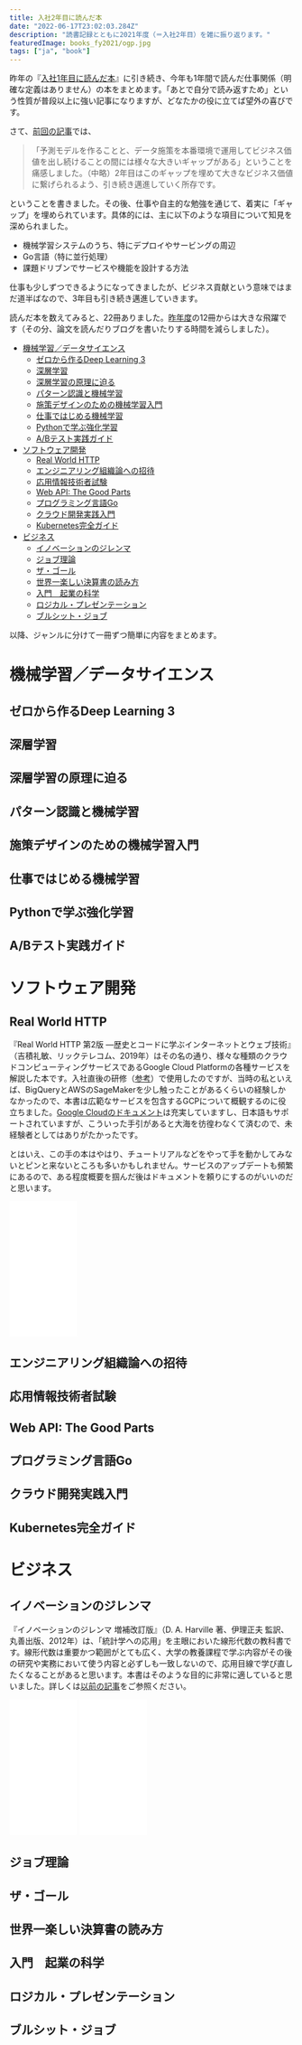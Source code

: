 ```yaml
---
title: 入社2年目に読んだ本
date: "2022-06-17T23:02:03.284Z"
description: "読書記録とともに2021年度（＝入社2年目）を雑に振り返ります。"
featuredImage: books_fy2021/ogp.jpg
tags: ["ja", "book"]
---
```


昨年の『[入社1年目に読んだ本](https://hippocampus-garden.com/books_fy2020/)』に引き続き、今年も1年間で読んだ仕事関係（明確な定義はありません）の本をまとめます。「あとで自分で読み返すため」という性質が普段以上に強い記事になりますが、どなたかの役に立てば望外の喜びです。

さて、[前回の記事](https://hippocampus-garden.com/books_fy2020/)では、

> 「予測モデルを作ることと、データ施策を本番環境で運用してビジネス価値を出し続けることの間には様々な大きいギャップがある」ということを痛感しました。（中略）2年目はこのギャップを埋めて大きなビジネス価値に繋げられるよう、引き続き邁進していく所存です。

ということを書きました。その後、仕事や自主的な勉強を通じて、着実に「ギャップ」を埋められています。具体的には、主に以下のような項目について知見を深められました。

- 機械学習システムのうち、特にデプロイやサービングの周辺
- Go言語（特に並行処理）
- 課題ドリブンでサービスや機能を設計する方法

仕事も少しずつできるようになってきましたが、ビジネス貢献という意味ではまだ道半ばなので、3年目も引き続き邁進していきます。

読んだ本を数えてみると、22冊ありました。[昨年度](https://hippocampus-garden.com/books_fy2020/)の12冊からは大きな飛躍です（その分、論文を読んだりブログを書いたりする時間を減らしました）。

- [機械学習／データサイエンス](#機械学習データサイエンス)
  - [ゼロから作るDeep Learning 3](#ゼロから作るdeep-learning-3)
  - [深層学習](#深層学習)
  - [深層学習の原理に迫る](#深層学習の原理に迫る)
  - [パターン認識と機械学習](#パターン認識と機械学習)
  - [施策デザインのための機械学習入門](#施策デザインのための機械学習入門)
  - [仕事ではじめる機械学習](#仕事ではじめる機械学習)
  - [Pythonで学ぶ強化学習](#pythonで学ぶ強化学習)
  - [A/Bテスト実践ガイド](#abテスト実践ガイド)
- [ソフトウェア開発](#ソフトウェア開発)
  - [Real World HTTP](#real-world-http)
  - [エンジニアリング組織論への招待](#エンジニアリング組織論への招待)
  - [応用情報技術者試験](#応用情報技術者試験)
  - [Web API: The Good Parts](#web-api-the-good-parts)
  - [プログラミング言語Go](#プログラミング言語go)
  - [クラウド開発実践入門](#クラウド開発実践入門)
  - [Kubernetes完全ガイド](#kubernetes完全ガイド)
- [ビジネス](#ビジネス)
  - [イノベーションのジレンマ](#イノベーションのジレンマ)
  - [ジョブ理論](#ジョブ理論)
  - [ザ・ゴール](#ザゴール)
  - [世界一楽しい決算書の読み方](#世界一楽しい決算書の読み方)
  - [入門　起業の科学](#入門起業の科学)
  - [ロジカル・プレゼンテーション](#ロジカルプレゼンテーション)
  - [ブルシット・ジョブ](#ブルシットジョブ)

以降、ジャンルに分けて一冊ずつ簡単に内容をまとめます。

# 機械学習／データサイエンス
## ゼロから作るDeep Learning 3
## 深層学習
## 深層学習の原理に迫る
## パターン認識と機械学習
## 施策デザインのための機械学習入門
## 仕事ではじめる機械学習
## Pythonで学ぶ強化学習
## A/Bテスト実践ガイド

# ソフトウェア開発
## Real World HTTP
『Real World HTTP 第2版 ―歴史とコードに学ぶインターネットとウェブ技術』（吉積礼敏、リックテレコム、2019年）はその名の通り、様々な種類のクラウドコンピューティングサービスであるGoogle Cloud Platformの各種サービスを解説した本です。入社直後の研修（[参考](https://recruit-tech.co.jp/blog/2020/08/21/rtech_bootcamp_2020/)）で使用したのですが、当時の私といえば、BigQueryとAWSのSageMakerを少し触ったことがあるくらいの経験しかなかったので、本書は広範なサービスを包含するGCPについて概観するのに役立ちました。[Google Cloudのドキュメント](https://cloud.google.com/docs)は充実していますし、日本語もサポートされていますが、こういった手引があると大海を彷徨わなくて済むので、未経験者としてはありがたかったです。

とはいえ、この手の本はやはり、チュートリアルなどをやって手を動かしてみないとピンと来ないところも多いかもしれません。サービスのアップデートも頻繁にあるので、ある程度概要を掴んだ後はドキュメントを頼りにするのがいいのだと思います。

<iframe style="width:120px;height:240px;" marginwidth="0" marginheight="0" scrolling="no" frameborder="0" src="//rcm-fe.amazon-adsystem.com/e/cm?lt1=_blank&bc1=000000&IS2=1&bg1=FFFFFF&fc1=000000&lc1=0000FF&t=hippocampus09-22&language=ja_JP&o=9&p=8&l=as4&m=amazon&f=ifr&ref=as_ss_li_til&asins=4865941959&linkId=771558102233791f2e85ccaa641ca8f0"></iframe>

## エンジニアリング組織論への招待
## 応用情報技術者試験
## Web API: The Good Parts

## プログラミング言語Go
## クラウド開発実践入門
## Kubernetes完全ガイド

# ビジネス


## イノベーションのジレンマ
『イノベーションのジレンマ 増補改訂版』（D. A. Harville 著、伊理正夫 監訳、丸善出版、2012年）は、「統計学への応用」を主眼においた線形代数の教科書です。線形代数は重要かつ範囲がとても広く、大学の教養課程で学ぶ内容がその後の研究や実務において使う内容と必ずしも一致しないので、応用目線で学び直したくなることがあると思います。本書はそのような目的に非常に適していると思いました。詳しくは[以前の記事](https://hippocampus-garden.com/book_review_harville/)をご参照ください。

<iframe style="width:120px;height:240px;" marginwidth="0" marginheight="0" scrolling="no" frameborder="0" src="//rcm-fe.amazon-adsystem.com/e/cm?lt1=_blank&bc1=000000&IS2=1&bg1=FFFFFF&fc1=000000&lc1=0000FF&t=hippocampus09-22&language=ja_JP&o=9&p=8&l=as4&m=amazon&f=ifr&ref=as_ss_li_til&asins=4621061453&linkId=0b657b7c2b505f31c46440ab682ea53f"></iframe>

<iframe sandbox="allow-popups allow-scripts allow-modals allow-forms allow-same-origin" style="width:120px;height:240px;" marginwidth="0" marginheight="0" scrolling="no" frameborder="0" src="//rcm-fe.amazon-adsystem.com/e/cm?lt1=_blank&bc1=000000&IS2=1&bg1=FFFFFF&fc1=000000&lc1=0000FF&t=hippocampus09-22&language=ja_JP&o=9&p=8&l=as4&m=amazon&f=ifr&ref=as_ss_li_til&asins=4596551227&linkId=1f4c3c2d02c44c9614e9a2c9885440e1"></iframe>

## ジョブ理論
## ザ・ゴール
## 世界一楽しい決算書の読み方
## 入門　起業の科学
## ロジカル・プレゼンテーション
## ブルシット・ジョブ
